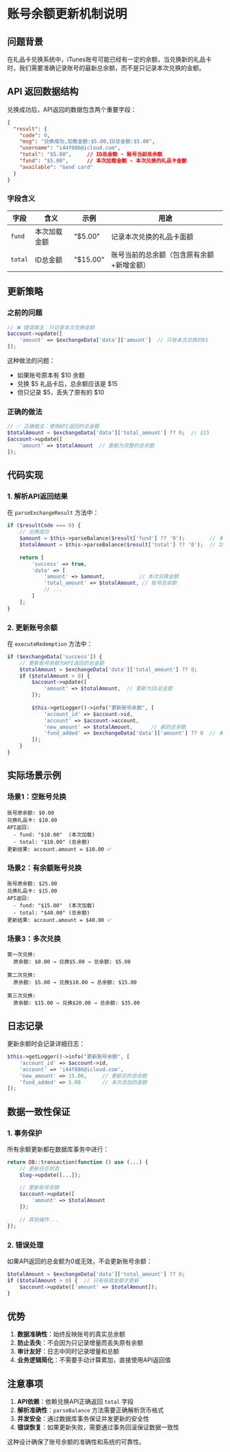 # 账号余额更新机制说明

## 问题背景

在礼品卡兑换系统中，iTunes账号可能已经有一定的余额，当兑换新的礼品卡时，我们需要准确记录账号的最新总余额，而不是只记录本次兑换的金额。

## API 返回数据结构

兑换成功后，API返回的数据包含两个重要字段：

```json
{
  "result": {
    "code": 0,
    "msg": "兑换成功,加载金额:$5.00,ID总金额:$5.00",
    "username": "i44f086@icloud.com",
    "total": "$5.00",     // ID总金额 - 账号当前总余额
    "fund": "$5.00",      // 本次加载金额 - 本次兑换的礼品卡金额
    "available": "Good card"
  }
}
```

### 字段含义

| 字段 | 含义 | 示例 | 用途 |
|------|------|------|------|
| `fund` | 本次加载金额 | "$5.00" | 记录本次兑换的礼品卡面额 |
| `total` | ID总金额 | "$15.00" | 账号当前的总余额（包含原有余额+新增金额） |

## 更新策略

### 之前的问题

```php
// ❌ 错误做法：只记录本次兑换金额
$account->update([
    'amount' => $exchangeData['data']['amount']  // 只有本次兑换的$5
]);
```

这种做法的问题：
- 如果账号原本有 $10 余额
- 兑换 $5 礼品卡后，总余额应该是 $15
- 但只记录 $5，丢失了原有的 $10

### 正确的做法

```php
// ✅ 正确做法：使用API返回的总金额
$totalAmount = $exchangeData['data']['total_amount'] ?? 0;  // $15
$account->update([
    'amount' => $totalAmount  // 更新为完整的总余额
]);
```

## 代码实现

### 1. 解析API返回结果

在 `parseExchangeResult` 方法中：

```php
if ($resultCode === 0) {
    // 兑换成功
    $amount = $this->parseBalance($result['fund'] ?? '0');        // 本次加载：$5.00
    $totalAmount = $this->parseBalance($result['total'] ?? '0');  // ID总金额：$15.00
    
    return [
        'success' => true,
        'data' => [
            'amount' => $amount,           // 本次兑换金额
            'total_amount' => $totalAmount, // 账号总余额
            // ...
        ]
    ];
}
```

### 2. 更新账号余额

在 `executeRedemption` 方法中：

```php
if ($exchangeData['success']) {
    // 更新账号余额为API返回的总金额
    $totalAmount = $exchangeData['data']['total_amount'] ?? 0;
    if ($totalAmount > 0) {
        $account->update([
            'amount' => $totalAmount,  // 更新为ID总金额
        ]);
        
        $this->getLogger()->info("更新账号余额", [
            'account_id' => $account->id,
            'account' => $account->account,
            'new_amount' => $totalAmount,      // 新的总余额
            'fund_added' => $exchangeData['data']['amount'] ?? 0  // 本次添加金额
        ]);
    }
}
```

## 实际场景示例

### 场景1：空账号兑换

```
账号原余额: $0.00
兑换礼品卡: $10.00
API返回:
  - fund: "$10.00"  (本次加载)
  - total: "$10.00" (总余额)
更新结果: account.amount = $10.00 ✅
```

### 场景2：有余额账号兑换

```
账号原余额: $25.00
兑换礼品卡: $15.00  
API返回:
  - fund: "$15.00"  (本次加载)
  - total: "$40.00" (总余额)
更新结果: account.amount = $40.00 ✅
```

### 场景3：多次兑换

```
第一次兑换:
  原余额: $0.00 → 兑换$5.00 → 总余额: $5.00

第二次兑换:
  原余额: $5.00 → 兑换$10.00 → 总余额: $15.00
  
第三次兑换:
  原余额: $15.00 → 兑换$20.00 → 总余额: $35.00
```

## 日志记录

更新余额时会记录详细日志：

```php
$this->getLogger()->info("更新账号余额", [
    'account_id' => $account->id,
    'account' => 'i44f086@icloud.com',
    'new_amount' => 15.00,     // 更新后的总余额
    'fund_added' => 5.00       // 本次添加的金额
]);
```

## 数据一致性保证

### 1. 事务保护

所有余额更新都在数据库事务中进行：

```php
return DB::transaction(function () use (...) {
    // 更新日志状态
    $log->update([...]);
    
    // 更新账号余额
    $account->update([
        'amount' => $totalAmount
    ]);
    
    // 其他操作...
});
```

### 2. 错误处理

如果API返回的总金额为0或无效，不会更新账号余额：

```php
$totalAmount = $exchangeData['data']['total_amount'] ?? 0;
if ($totalAmount > 0) {  // 只有有效金额才更新
    $account->update(['amount' => $totalAmount]);
}
```

## 优势

1. **数据准确性**：始终反映账号的真实总余额
2. **防止丢失**：不会因为只记录增量而丢失原有余额
3. **审计友好**：日志中同时记录增量和总额
4. **业务逻辑简化**：不需要手动计算累加，直接使用API返回值

## 注意事项

1. **API依赖**：依赖兑换API正确返回 `total` 字段
2. **解析准确性**：`parseBalance` 方法需要正确解析货币格式
3. **并发安全**：通过数据库事务保证并发更新的安全性
4. **错误恢复**：如果更新失败，需要通过事务回滚保证数据一致性

这种设计确保了账号余额的准确性和系统的可靠性。 